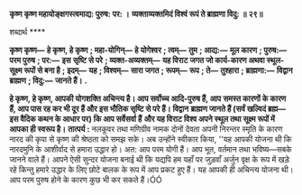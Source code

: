 **कृष्ण कृष्ण महायोङ्क्षगस्त्वमाद्य: पुरुष: पर: ।** **व्यक्ताव्यक्तमिदं विश्वं रूपं ते ब्राह्मणा विदु: ॥ २९॥** 

शब्दार्थ **** 

**कृष्ण कृष्ण—** **हे कृष्ण, हे कृष्ण** **; महा-योगिन्—** **हे योगेश्वर** **; त्वम्—** **तुम** **; आद्य:—** **मूल कारण** **; पुरुष:—** **परम पुरुष** **; पर:—** **इस** **सृष्टि से परे** **; व्यक्त-अव्यक्तम्—** **यह विराट जगत जो कार्य-कारण अथवा स्थूल-सूक्ष्म रूपों से बना है** **; इदम्—** **यह** **; विश्वम्—** **सारा जगत** **; रूपम्—** **रूप** **; ते—** **तुश्हारा** **; ब्राह्मणा:—** **विद्वान ब्राह्मण** **; विदु:—** **जानते हैं।** **.** 

**हे कृष्ण, हे कृष्ण, आपकी योगशक्ति अचिन्त्य है। आप सर्वोच्च आदि-पुरुष हैं, आप** **समस्त कारणों के कारण हैं, आप पास रह कर भी दूर हैं और इस भौतिक सृष्टि से परे हैं। विद्वान** **ब्राह्मण जानते हैं (सर्वं खल्विदं ब्रह्म—इस वैदिक कथन के आधार पर) कि आप सर्वेसर्वा हैं** **और यह विराट विश्व अपने स्थूल तथा सूक्ष्म रूपों में आपका ही स्वरूप है।** **तात्पर्य :** नलकूवर तथा मणिग्रीव नामक दोनों देवता अपनी निरन्तर स्मृति के कारण नारद की कृपा से कृष्ण की श्रेष्ठता को समझ सके। अब उन्होंने स्वीकार किया, ''यह आपकी योजना थी कि नारदमुनि के आशीर्वाद से हमारा उद्धार हो। अत: आप परम योगी हैं। आप भूत, वर्तमान तथा भविष्य—सबके जानने वाले हैं। आपने ऐसी सुन्दर योजना बनाई थी कि यद्यपि हम यहाँ पर जुड़वाँ अर्जुन वृक्ष के रूप में खड़े रहे किन्तु हमारे उद्धार के लिए छोटे बालक के रूप में आप प्रकट हुए हैं। यह आपकी ही अचिन्त्य योजना थी। आप परम पुरुष होने के कारण कुछ भी कर सकते हैं।ÓÓ  